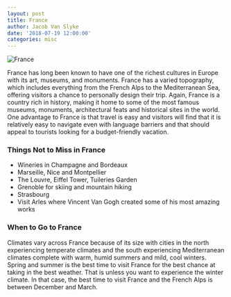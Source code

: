 ```yaml
---
layout: post
title: France
author: Jacob Van Slyke
date: '2018-07-19 12:00:00'
categories: misc
---
```


![France](https://live.staticflickr.com/955/41369182825_57bcd10888_c.jpg)

France has long been known to have one of the richest cultures in Europe with its art, museums, and monuments. France has a varied topography, which includes everything from the French Alps to the Mediterranean Sea, offering visitors a chance to personally design their trip. Again, France is a country rich in history, making it home to some of the most famous museums, monuments, architectural feats and historical sites in the world. One advantage to France is that travel is easy and visitors will find that it is relatively easy to navigate even with language barriers and that should appeal to tourists looking for a budget-friendly vacation.

### Things Not to Miss in France
 * Wineries in Champagne and Bordeaux
 * Marseille, Nice and Montpellier
 * The Louvre, Eiffel Tower, Tuileries Garden
 * Grenoble for skiing and mountain hiking
 * Strasbourg
 * Visit Arles where Vincent Van Gogh created some of his most amazing works

### When to Go to France
Climates vary across France because of its size with cities in the north experiencing temperate climates and the south experiencing Mediterranean climates complete with warm, humid summers and mild, cool winters. Spring and summer is the best time to visit France for the best chance at taking in the best weather. That is unless you want to experience the winter climate. In that case, the best time to visit France and the French Alps is between December and March.

